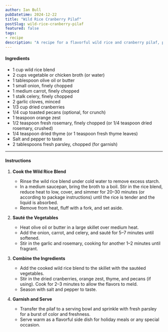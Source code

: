 ```yaml
---
author: Ian Bull
pubDatetime: 2024-12-22
title: "Wild Rice Cranberry Pilaf"
postSlug: wild-rice-cranberry-pilaf
featured: false
tags:
- recipe
description: "A recipe for a flavorful wild rice and cranberry pilaf, perfect as a festive side dish with aromatic herbs and optional crunchy pecans."
---
```

#### **Ingredients**

- 1 cup wild rice blend
- 2 cups vegetable or chicken broth (or water)
- 1 tablespoon olive oil or butter
- 1 small onion, finely chopped
- 1 medium carrot, finely chopped
- 1 stalk celery, finely chopped
- 2 garlic cloves, minced
- 1/3 cup dried cranberries
- 1/4 cup toasted pecans (optional, for crunch)
- 1 teaspoon orange zest
- 1/2 teaspoon fresh rosemary, finely chopped (or 1/4 teaspoon dried rosemary, crushed)
- 1/4 teaspoon dried thyme (or 1 teaspoon fresh thyme leaves)
- Salt and pepper to taste
- 2 tablespoons fresh parsley, chopped (for garnish)

---

#### **Instructions**

1. **Cook the Wild Rice Blend**
    
    - Rinse the wild rice blend under cold water to remove excess starch.
    - In a medium saucepan, bring the broth to a boil. Stir in the rice blend, reduce heat to low, cover, and simmer for 20–30 minutes (or according to package instructions) until the rice is tender and the liquid is absorbed.
    - Remove from heat, fluff with a fork, and set aside.
2. **Sauté the Vegetables**
    
    - Heat olive oil or butter in a large skillet over medium heat.
    - Add the onion, carrot, and celery, and sauté for 5–7 minutes until softened.
    - Stir in the garlic and rosemary, cooking for another 1–2 minutes until fragrant.
3. **Combine the Ingredients**
    
    - Add the cooked wild rice blend to the skillet with the sautéed vegetables.
    - Stir in the dried cranberries, orange zest, thyme, and pecans (if using). Cook for 2–3 minutes to allow the flavors to meld.
    - Season with salt and pepper to taste.
4. **Garnish and Serve**
    
    - Transfer the pilaf to a serving bowl and sprinkle with fresh parsley for a burst of color and freshness.
    - Serve warm as a flavorful side dish for holiday meals or any special occasion.
